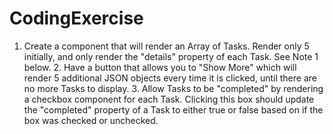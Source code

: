 # CodingExercise
1. Create a component that will render an Array of Tasks. Render only 5 initially, and only render the "details" property of each Task. See Note 1 below.     2. Have a button that allows you to "Show More" which will render 5 additional JSON objects every time it is clicked, until there are no more Tasks to display.     3. Allow Tasks to be "completed" by rendering a checkbox component for each Task. Clicking this box should update the "completed" property of a Task to either true or false based on if the box was checked or unchecked.
